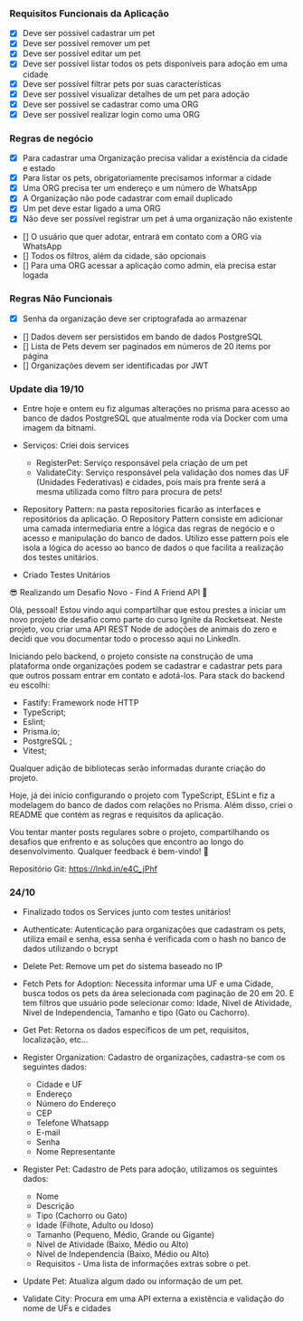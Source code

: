 ### Requisitos Funcionais da Aplicação

- [X] Deve ser possível cadastrar um pet
- [X] Deve ser possível remover um pet
- [X] Deve ser possível editar um pet
- [X] Deve ser possível listar todos os pets disponíveis para adoção em uma cidade
- [X] Deve ser possível filtrar pets por suas características
- [X] Deve ser possível visualizar detalhes de um pet para adoção
- [X] Deve ser possível se cadastrar como uma ORG
- [X] Deve ser possível realizar login como uma ORG

### Regras de negócio

- [X] Para cadastrar uma Organização precisa validar a existência da cidade e estado
- [X] Para listar os pets, obrigatoriamente precisamos informar a cidade
- [X] Uma ORG precisa ter um endereço e um número de WhatsApp
- [X] A Organização não pode cadastrar com email duplicado
- [X] Um pet deve estar ligado a uma ORG
- [X] Não deve ser possível registrar um pet á uma organização não existente
- [] O usuário que quer adotar, entrará em contato com a ORG via WhatsApp
- [] Todos os filtros, além da cidade, são opcionais
- [] Para uma ORG acessar a aplicação como admin, ela precisa estar logada


### Regras Não Funcionais
 - [X] Senha da organização deve ser criptografada ao armazenar
 - [] Dados devem ser persistidos em bando de dados PostgreSQL
 - [] Lista de Pets devem ser paginados em números de 20 items por página
 - [] Organizações devem ser identificadas por JWT
 

### Update dia 19/10
- Entre hoje e ontem eu fiz algumas alterações no prisma para acesso ao banco de dados PostgreSQL que atualmente roda via Docker com uma imagem da bitnami.
- Serviços: Criei dois services
    - RegisterPet: Serviço responsável pela criação de um pet
    - ValidateCity: Serviço responsável pela validação dos nomes das UF (Unidades Federativas) e cidades, pois mais pra frente será a mesma utilizada como filtro para procura de pets!

- Repository Pattern: na pasta repositories ficarão as interfaces e repositórios da aplicação. O Repository Pattern consiste em adicionar uma camada intermediaria entre a lógica das regras de negócio e o acesso e manipulação do banco de dados. Utilizo esse pattern pois ele isola a lógica do acesso ao banco de dados o que facilita a realização dos testes unitários.

- Criado Testes Unitários

😎 Realizando um Desafio Novo - Find A Friend API 🚀

Olá, pessoal! Estou vindo aqui compartilhar que estou prestes a iniciar um novo projeto de desafio como parte do curso Ignite da Rocketseat. Neste projeto, vou criar uma API REST Node de adoções de animais do zero e decidi que vou documentar todo o processo aqui no LinkedIn.

Iniciando pelo backend, o projeto consiste na construção de uma plataforma onde organizações podem se cadastrar e cadastrar pets para que outros possam entrar em contato e adotá-los. Para stack do backend eu escolhi:

- Fastify: Framework node HTTP
- TypeScript;
- Eslint;
- Prisma.io;
- PostgreSQL ;
- Vitest;

Qualquer adição de bibliotecas serão informadas durante criação do projeto.

Hoje, já dei início configurando o projeto com TypeScript, ESLint e fiz a modelagem do banco de dados com relações no Prisma. Além disso, criei o README que contém as regras e requisitos da aplicação.

Vou tentar manter posts regulares sobre o projeto, compartilhando os desafios que enfrento e as soluções que encontro ao longo do desenvolvimento. Qualquer feedback é bem-vindo! 🤙

Repositório Git: https://lnkd.in/e4C_jPhf

### 24/10
- Finalizado todos os Services junto com testes unitários!
- Authenticate: Autenticação para organizações que cadastram os pets, utiliza email e senha, essa senha é verificada com o hash no banco de dados utilizando o bcrypt

- Delete Pet: Remove um pet do sistema baseado no IP

- Fetch Pets for Adoption: Necessita informar uma UF e uma Cidade, busca todos os pets da área selecionada com paginação de 20 em 20. E tem filtros que usuário pode selecionar como: Idade, Nivel de Atividade, Nivel de Independencia, Tamanho e tipo (Gato ou Cachorro).

- Get Pet: Retorna os dados específicos de um pet, requisitos, localização, etc...

- Register Organization: Cadastro de organizações, cadastra-se com os seguintes dados:
    - Cidade e UF
    - Endereço
    - Número do Endereço
    - CEP 
    - Telefone Whatsapp
    - E-mail
    - Senha
    - Nome Representante

- Register Pet: Cadastro de Pets para adoção, utilizamos os seguintes dados:
    - Nome
    - Descrição
    - Tipo (Cachorro ou Gato)
    - Idade (Filhote, Adulto ou Idoso)
    - Tamanho (Pequeno, Médio, Grande ou Gigante)
    - Nível de Atividade (Baixo, Médio ou Alto)
    - Nível de Independencia (Baixo, Médio ou Alto)
    - Requisitos - Uma lista de informações extras sobre o pet.

- Update Pet: Atualiza algum dado ou informação de um pet.

- Validate City: Procura em uma API externa a existência e validação do nome de UFs e cidades

